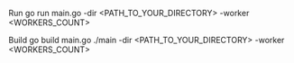 Run
    go run main.go -dir <PATH_TO_YOUR_DIRECTORY> -worker <WORKERS_COUNT>

Build
    go build main.go
    ./main  -dir <PATH_TO_YOUR_DIRECTORY> -worker <WORKERS_COUNT>